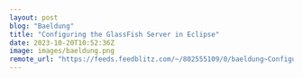 ```yaml
---
layout: post
blog: "Baeldung"
title: "Configuring the GlassFish Server in Eclipse"
date: 2023-10-20T10:52:36Z
image: images/baeldung.png
remote_url: "https://feeds.feedblitz.com/~/802555109/0/baeldung~Configuring-the-GlassFish-Server-in-Eclipse"
---
```

